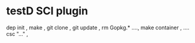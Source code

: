 # testD SCI plugin 

dep init , make , git clone , git update , rm Gopkg.* ....,  make container , .... csc "..." , 
